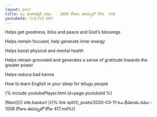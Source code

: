 ```yaml
---
layout: post
title: ఓం మహాకర్మనే నమః  - 1008 రోజుల తపస్సులో రోజు  416
youtubeId: lkJLTx5-bHY
---
```

 
 
Helps get goodness, bliss and peace and God's blessings
 
Helps remain focused, help generate inner energy 
 
Helps boost physical and mental health 
 
Helps remain grounded and generates a sense of gratitude towards the greater power 
 
Helps reduce bad karma
 
How to learn English in your sleep for telugu people
 
 
 
 


{% include youtubePlayer.html id=page.youtubeId %}
 
[Next]({{ site.baseurl }}{% link split1/_posts/2020-03-11-ఓం భీమాయ నమః  - 1008 రోజుల తపస్సులో రోజు  417.md%})
 
